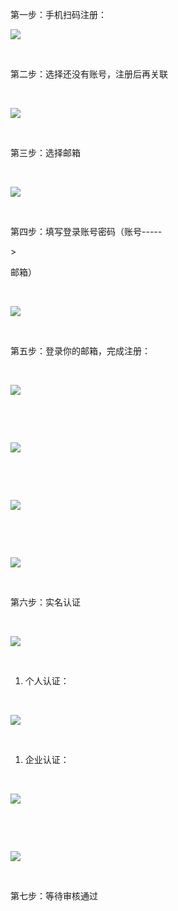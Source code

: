 第一步：手机扫码注册：

![](https://qqadapt.qpic.cn/txdocpic/0/a4b142caefe9dc46e7ae44aaa62bf275/0)

​

第二步：选择还没有账号，注册后再关联

​

![](https://qqadapt.qpic.cn/txdocpic/0/e188a5453883478c790432062688f946/0)

​

  


  


  


第三步：选择邮箱

  


​

![](https://qqadapt.qpic.cn/txdocpic/0/e0bddaafe97ef78bc313f8eefe66267e/0)

​

  


第四步：填写登录账号密码（账号-----

&gt;

邮箱）

​

![](https://qqadapt.qpic.cn/txdocpic/0/4629790e83b3eb1982f71843aeebff21/0)

​

  


第五步：登录你的邮箱，完成注册：

​

![](https://qqadapt.qpic.cn/txdocpic/0/d130132b36b6b7f79552aa0f103ddf6b/0)

​

​

![](https://qqadapt.qpic.cn/txdocpic/0/c00b534319803830a7ac025ddfdc967d/0)

​

​

![](https://qqadapt.qpic.cn/txdocpic/0/4ff5b448792a6db955bb40a6d880ca42/0)

​

  


​

![](https://qqadapt.qpic.cn/txdocpic/0/0c7976f08178a146d464395a506accbf/0)

​

  


第六步：实名认证

​

![](https://qqadapt.qpic.cn/txdocpic/0/5dcf74bfa584f689870a9b567a811552/0)

​

1. 个人认证：

​

![](https://qqadapt.qpic.cn/txdocpic/0/a923283eac6064a59e9c871ae6566878/0)

​

1. 企业认证：

​

![](https://qqadapt.qpic.cn/txdocpic/0/8c4c9d99a044e36314d6b7b3de0406bd/0)

​

​

![](https://qqadapt.qpic.cn/txdocpic/0/08e8d8fd72a06fe7f82932d9057df087/0)

​

  


第七步：等待审核通过

